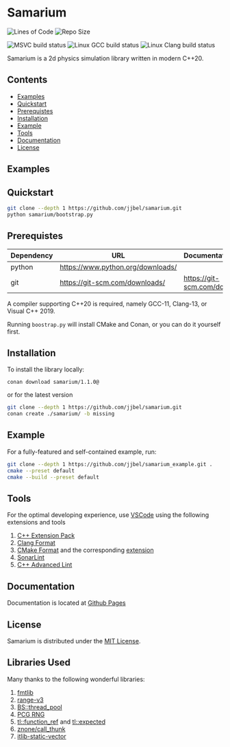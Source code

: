 # Samarium

<!--
[![GCC](https://github.com/jjbel/samarium/actions/workflows/gcc.yml/badge.svg)](https://github.com/jjbel/samarium/actions/workflows/gcc.yml)
[![Clang](https://github.com/jjbel/samarium/actions/workflows/clang.yml/badge.svg)](https://github.com/jjbel/samarium/actions/workflows/clang.yml)
[![MSVC](https://github.com/jjbel/samarium/actions/workflows/msvc.yml/badge.svg)](https://github.com/jjbel/samarium/actions/workflows/msvc.yml)
[![Quality Gate Status](https://sonarcloud.io/api/project_badges/measure?project=jjbel_samarium&metric=alert_status)](https://sonarcloud.io/summary/new_code?id=jjbel_samarium) -->

![Lines of Code](https://img.shields.io/endpoint?url=https://ghloc.vercel.app/api/jjbel/samarium/badge?filter=.hpp$,.cpp$,.glsl$&style=flat&logoColor=red&label=Lines%20of%20Code&color=red)
![Repo Size](https://img.shields.io/github/repo-size/jjbel/samarium)

<!-- [![MIT License](https://img.shields.io/badge/license-MIT-yellow)](https://github.com/jjbel/samarium/blob/main/LICENSE.md) -->

<!--
![language: C++20](https://img.shields.io/badge/language-C%2B%2B20-yellow)
[![Latest Github Release](https://img.shields.io/github/v/tag/jjbel/samarium?label=latest%20release)](https://github.com/jjbel/samarium/tags) -->

![MSVC build status](https://github.com/jjbel/samarium/actions/workflows/msvc.yml/badge.svg)
![Linux GCC build status](https://github.com/jjbel/samarium/actions/workflows/linux-gcc.yml/badge.svg)
![Linux Clang build status](https://github.com/jjbel/samarium/actions/workflows/linux-clang.yml/badge.svg)

Samarium is a 2d physics simulation library written in modern C++20.

## Contents

<!-- TODO use vscode markdown auto TOC -->

- [Examples](#examples)
- [Quickstart](#quickstart)
- [Prerequistes](#prerequistes)
- [Installation](#installation)
- [Example](#example)
- [Tools](#tools)
- [Documentation](#documentation)
- [License](#license)

## Examples

[](https://user-images.githubusercontent.com/83468982/178472984-8cd83808-bfb2-478b-8a5e-3d45782f2c7d.mp4)

[](https://user-images.githubusercontent.com/83468982/178473002-b7f896f6-d5ed-4cc5-be34-bcccab9ef11e.mp4)

[](https://github.com/user-attachments/assets/d870c975-44d4-4624-b122-48129506bbf6)

## Quickstart

```sh
git clone --depth 1 https://github.com/jjbel/samarium.git
python samarium/bootstrap.py
```

## Prerequistes

| Dependency | URL                                 | Documentation               |
| ---------- | ----------------------------------- | --------------------------- |
| python     | <https://www.python.org/downloads/> |                             |
| git        | <https://git-scm.com/downloads/>    | <https://git-scm.com/docs/> |

<!-- | cmake      | <https://cmake.org/download/>       | <https://cmake.org/cmake/help/latest/> | -->
<!-- | conan      | <https://conan.io/downloads.html/> | <https://docs.conan.io/en/latest/> | -->

A compiler supporting C++20 is required, namely GCC-11, Clang-13, or Visual C++ 2019.

Running `boostrap.py` will install CMake and Conan, or you can do it yourself first.

## Installation

To install the library locally:

```
conan download samarium/1.1.0@
```

or for the latest version

```sh
git clone --depth 1 https://github.com/jjbel/samarium.git
conan create ./samarium/ -b missing
```

## Example

For a fully-featured and self-contained example, run:

```sh
git clone --depth 1 https://github.com/jjbel/samarium_example.git .
cmake --preset default
cmake --build --preset default
```

## Tools

For the optimal developing experience, use [VSCode](https://code.visualstudio.com) using the following extensions and tools

1. [C++ Extension Pack](https://marketplace.visualstudio.com/items?itemName=ms-vscode.cpptools-extension-pack)
2. [Clang Format](https://clang.llvm.org/docs/ClangFormat.html)
3. [CMake Format](https://github.com/cheshirekow/cmake_format) and the corresponding [extension](https://marketplace.visualstudio.com/items?itemName=cheshirekow.cmake-format)
4. [SonarLint](https://marketplace.visualstudio.com/items?itemName=SonarSource.sonarlint-vscode)
5. [C++ Advanced Lint](https://marketplace.visualstudio.com/items?itemName=jbenden.c-cpp-flylint)

## Documentation

Documentation is located at [Github Pages](https://jjbel.github.io/samarium/)

## License

Samarium is distributed under the [MIT License](LICENSE.md).

## Libraries Used

Many thanks to the following wonderful libraries:

1. [fmtlib](https://github.com/fmtlib/fmt)
2. [range-v3](https://github.com/ericniebler/range-v3)
3. [BS::thread_pool](https://github.com/bshoshany/thread-pool)
4. [PCG RNG](https://www.pcg-random.org/)
5. [tl::function_ref](https://github.com/TartanLlama/function_ref) and [tl::expected](https://github.com/TartanLlama/expected)
6. [znone/call_thunk](https://github.com/znone/call_thunk)
7. [itlib-static-vector](https://github.com/iboB/itlib)
